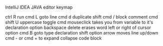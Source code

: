 IntelliJ IDEA JAVA editor keymap

ctrl R run
cmd L goto line
cmd d duplicate
shift cmd / block comment
cmd shift U uppercase toggle
cmd mouseclick takes you from variable to it's declaration
option backspace delete erases word left or right of cursor
option cmd B goto type declaration
shift option arrow moves line up/down
cmd - or cmd + to expand collapse code block
